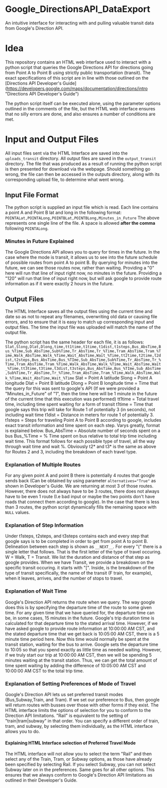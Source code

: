 # Google_DirectionsAPI_DataExport
An intuitive interface for interacting with and pulling valuable transit data from Google's Direction API.
# Idea
This repository contains an HTML web interface used to interact with a python script that queries the Google Directions API for directions going from Point A to Point B using strictly public transportation (transit). The exact specifications of this script are in line with those outlined on the [Directions API Developer's Guide] (https://developers.google.com/maps/documentation/directions/intro "Directions API Developer's Guide")

The python script itself can be executed alone, using the parameter options outlined in the comments of the file, but the HTML web interface ensures that no silly errors are done, and also ensures a number of conditions are met. 

# Input and Output Files
All input files sent via the HTML Interface are saved into the `uploads_transit` directory. All output files are saved in the `output_transit` directory. The file that was produced as a result of running the python script is then presented for download via the webpage. Should something go wrong, the file can then be accessed in the outputs directory, along with its corresponding upload file, to determine what went wrong. 

## Input File Format
The python script is supplied an input file which is read. Each line contains a point A and Point B lat and long in the following format:
`POINTALat,POINTALong,POINTBLat,POINTBLong,Minutes_in_Future`
The above represents one single line of the file. A space is allowed **after the comma** following `POINTALong`.
### Minutes in Future Explained
The Google Directions API allows you to query for times in the future. In the case where the mode is transit, it allows us to see into the future schedule of possible routes from point A to point B. By querying for minutes into the future, we can see those routes now, rather than waiting. Providing a "0" here will run that line of input right now, no minutes in the future. Providing a "120" will run that line of input right now, but will ask google to provide route information as if it were exactly 2 hours in the future.

## Output Files
The HTML Interface saves all the output files using the current time and date so as not to repeat any filenames, overwriting old data or causing file errors, and to ensure that it is easy to match up corresponding input and output files. The time the input file was uploaded will match the name of the output file. 

The python script has the same header for each file, it is as follows: 
`Slat,Slong,Dlat,Dlong,time,tt1time,t1time,t1dist,t1steps,Bus_AbsTime,Bus_%Time,Sub_AbsTime,Sub%Time,Tr_AbsTime,Tr_%Time,Tram_AbsTime,Tram_%Time,Walk_AbsTime,Walk_%Time,Wait_AbsTime,Wait_%Time,tt2time,t2time,t2dist,t2steps,Bus_AbsTime,Bus_%TIme,Sub_AbsTime,Sub%Time,Tr_AbsTime,Tr_%Time,Tram_AbsTime,Tram_%Time,Walk_AbsTime,Walk_%Time,Wait_AbsTime,Wait_%Time,tt3time,t3time,t3dist,t3steps,Bus_AbsTime,Bus_%TIme,Sub_AbsTime,Sub%Time,Tr_AbsTime,Tr_%Time,Tram_AbsTime,Tram_%Time,Walk_AbsTime,Walk_%Time,Wait_AbsTime,Wait_%Time`
Slat = Point A latitude
Slong = Point A longitude
Dlat = Point B latitude
Dlong = Point B longitude
time = Time that the query for this was sent to google's API (If we were provided a "Minutes_in_Future" of "1", then the time here will be 1 minute in the future of the current time that this execution was performed)
tt1time = Total travel time, including time spent waiting for a form of transit
t1time = Time that google says this trip will take for Route 1 of potentially 3 (in seconds), not including wait time
t1dist = Distance in meters for route 1 of potentially 3.
t1steps = Steps for traveling Point A to Point B according to google, includes exact transit information and time spent on each step. Varys greatly, format is explained below.
Bus_AbsTime = Absolute number of seconds spent on a bus
Bus_%Time = % Time spent on bus relative to total trip time including wait time. 
This format follows for each possible type of travel, all the way through wait time and wait %.
Obviously t2* and t3* is the same as above for Routes 2 and 3, including the breakdown of each travel type.

### Explanation of Multiple Routes
For any given point A and point B there is potentially 4 routes that google sends back (Can be obtained by using parameter `alternatives="True"` as shown in Developer's Guide. We are returning at most 3 of those routes. However, there does not always have to be 3 routes, there does not always have to be even 1 route (I.e bad input or maybe the two points don't have roads that connect them according to google). In the case that there is less than 3 routes, the python script dynamically fills the remaining space with `NULL` values. 
### Explanation of Step Information
Under t1steps, t2steps, and t3steps contains each and every step that google says is to be completed in order to get from point A to point B. Delineation between each step is shown as `__NEXT__`. For every "(" there is a single letter that follows. That is the first letter of the type of travel occuring. W = Walk, T = Transit. We list the duration and distance of that step as google provides. When we have Transit, we provide a breakdown on the specific transit occuring. it starts with "\[". Inside, is the breakdown of the type of transit specifically, the name of the transit (F train, for example), when it leaves, arrives, and the number of stops to travel. 
### Explanation of Wait Time
Google's Direction API returns the route when we query. The way google does this is by specifying the departure time of the route to some given time. For any given time that we have queried for, the departure time can be, in some cases, 15 minutes in the future. Google's trip duration time is calculated for that departure time to the stated arrival time. However, if we have asked google to provide route information at 10:00:00 AM CST, and the stated departure time that we get back is 10:05:00 AM CST, there is a 5 minute time period here. Now this time would normally be spent at the transit station, waiting for the bus to arrive. Google sets the departure time to 10:05 so that you spend exactly as little time as needed waiting. However, if we truly start our trip at 10:00:00 AM CST, then we will be spending 5 minutes waiting at the transit station. Thus, we can get the total amount of time spent waiting by adding the difference of 10:05:00 AM CST and 10:00:00 AM CST to the total trip time. 
### Explanation of Setting Preferences of Mode of Travel
Google's Direction API lets us set preferred transit modes (Bus,Subway,Train, and Tram). If we set our preference to Bus, then google will return routes with busses over those with other forms if they exist. The HTML interface limits the options of selection for you to conform to the Direction API limitations. "Rail" is equivalent to the setting of "train|tram|subway" in that order. You can specify a different order of train, tram, and subway, by selecting them individually, as the HTML interface allows you to do. 
#### Explaining HTML Interface selection of Preferred Travel Mode
The HTML interface will not allow you to select the term "Rail" and then select any of the Train, Tram, or Subway options, as those have already been specified by selecting Rail. If you select Subway, you can not select Subway later on in the preferences. Same goes for all other options. This ensures that we always conform to Google's Direction API limitations as outlined in their Developer's Guide.


